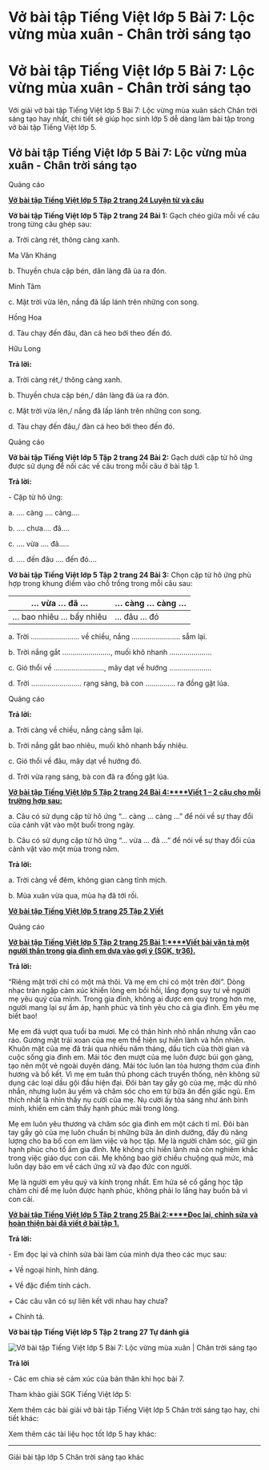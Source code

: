 # Vở bài tập Tiếng Việt lớp 5 Bài 7: Lộc vừng mùa xuân - Chân trời sáng tạo

# Vở bài tập Tiếng Việt lớp 5 Bài 7: Lộc vừng mùa xuân - Chân trời sáng tạo

Với giải vở bài tập Tiếng Việt lớp 5 Bài 7: Lộc vừng mùa xuân sách Chân trời sáng tạo hay nhất, chi tiết sẽ giúp học sinh lớp 5 dễ dàng làm bài tập trong vở bài tập Tiếng Việt lớp 5.

## Vở bài tập Tiếng Việt lớp 5 Bài 7: Lộc vừng mùa xuân - Chân trời sáng tạo

Quảng cáo

[**Vở bài tập Tiếng Việt lớp 5 Tập 2 trang 24 Luyện từ và câu**](https://vietjack.com/vbt-tieng-viet-5-ct/luyen-tu-va-cau-trang-24-vbt-tieng-viet-5-tap-2.jsp)

**Vở bài tập Tiếng Việt lớp 5 Tập 2 trang 24 Bài 1:** Gạch chéo giữa mỗi vế câu trong từng câu ghép sau:

a. Trời càng rét, thông càng xanh.

Ma Văn Kháng

b. Thuyền chưa cập bén, dân làng đã ùa ra đón.

Minh Tâm

c. Mặt trời vừa lên, nắng đã lấp lánh trên những con song.

Hồng Hoa

d. Tàu chạy đến đâu, đàn cá heo bới theo đến đó.

Hữu Long

**Trả lời:**

a. Trời càng rét,/ thông càng xanh.

b. Thuyền chưa cập bén,/ dân làng đã ùa ra đón.

c. Mặt trời vừa lên,/ nắng đã lấp lánh trên những con song.

d. Tàu chạy đến đâu,/ đàn cá heo bới theo đến đó.

Quảng cáo

**Vở bài tập Tiếng Việt lớp 5 Tập 2 trang 24 Bài 2:** Gạch dưới cặp từ hô ứng được sử dụng để nối các vế câu trong mỗi câu ở bài tập 1.

**Trả lời:**

\- Cặp từ hô ứng:

a. …. càng …. càng….

b. …. chưa…. đã….

c. …. vừa …. đã…..

d. …. đến đâu …. đến đó….

**Vở bài tập Tiếng Việt lớp 5 Tập 2 trang 24 Bài 3:** Chọn cặp từ hô ứng phù hợp trong khung điềm vào chỗ trống trong mỗi câu sau:

… vừa … đã … | … càng … càng …  
---|---  
… bao nhiêu … bấy nhiêu | … đâu … đó  
  
a. Trời …………………… về chiều, nắng …………………… sẫm lại.

b. Trời nắng gắt ……………………, muối khô nhanh …………………

c. Gió thổi về ……………………., mây dạt về hướng …………………

d. Trời ……………………. rạng sáng, bà con …………… ra đồng gặt lúa.

Quảng cáo

**Trả lời:**

a. Trời càng về chiều, nắng càng sẫm lại.

b. Trời nắng gắt bao nhiêu, muối khô nhanh bấy nhiêu.

c. Gió thổi về đâu, mây dạt về hướng đó.

d. Trời vừa rạng sáng, bà con đã ra đồng gặt lúa.

[**Vở bài tập Tiếng Việt lớp 5 Tập 2 trang 24 Bài 4:****Viết 1 – 2 câu cho mỗi trường hợp sau:**](https://vietjack.com/vbt-tieng-viet-5-ct/viet-1-2-cau-cho-moi-truong-hop-sau-vm.jsp)

a. Câu có sử dụng cặp từ hô ứng “… càng … càng …” để nói về sự thay đổi của cảnh vật vào một buổi trong ngày.

b. Câu có sử dụng cặp từ hô ứng “… vừa … đã …” để nói về sự thay đổi của cảnh vật vào một mùa trong năm.

**Trả lời:**

a. Trời càng về đêm, không gian càng tĩnh mịch.

b. Mùa xuân vừa qua, mùa hạ đã tới rồi.

[**Vở bài tập Tiếng Việt lớp 5 trang 25 Tập 2 Viết**](https://vietjack.com/vbt-tieng-viet-5-ct/viet-trang-25-vbt-tieng-viet-5-tap-2.jsp)

Quảng cáo

[**Vở bài tập Tiếng Việt lớp 5 Tập 2 trang 25 Bài 1:****Viết bài văn tả một người thân trong gia đình em dựa vào gợi ý (SGK, tr36).**](https://vietjack.com/vbt-tieng-viet-5-ct/viet-bai-van-ta-mot-nguoi-than-trong-gia-dinh-em-dua-vao-vm.jsp)

**Trả lời:**

“Riêng mặt trời chỉ có một mà thôi. Và mẹ em chỉ có một trên đời”. Dòng nhạc tràn ngập cảm xúc khiến lòng em bồi hồi, lắng đọng suy tư về người mẹ yêu quý của mình. Trong gia đình, không ai được em quý trọng hơn mẹ, người mang lại sự ấm áp, hạnh phúc và tình yêu cho cả gia đình. Em yêu mẹ biết bao!

Mẹ em đã vượt qua tuổi ba mươi. Mẹ có thân hình nhỏ nhắn nhưng vẫn cao ráo. Gương mặt trái xoan của mẹ em thể hiện sự hiền lành và hồn nhiên. Khuôn mặt của mẹ đã trải qua nhiều năm tháng, dấu tích của thời gian và cuộc sống gia đình em. Mái tóc đen mượt của mẹ luôn được búi gọn gàng, tạo nên một vẻ ngoài duyên dáng. Mái tóc luôn lan tỏa hương thơm của đinh hương và bồ kết. Vì mẹ em tuân thủ phong cách truyền thống, nên không sử dụng các loại dầu gội đầu hiện đại. Đôi bàn tay gầy gò của mẹ, mặc dù nhỏ nhắn, nhưng luôn âu yếm và chăm sóc cho em từ bữa ăn đến giấc ngủ. Em thích nhất là nhìn thấy nụ cười của mẹ. Nụ cười ấy tỏa sáng như ánh bình minh, khiến em cảm thấy hạnh phúc mãi trong lòng.

Mẹ em luôn yêu thương và chăm sóc gia đình em một cách tỉ mỉ. Đôi bàn tay gầy gò của mẹ luôn chuẩn bị những bữa ăn dinh dưỡng, đầy đủ năng lượng cho ba bố con em làm việc và học tập. Mẹ là người chăm sóc, giữ gìn hạnh phúc cho tổ ấm gia đình. Mẹ không chỉ hiền lành mà còn nghiêm khắc trong việc giáo dục con cái. Mẹ không bao giờ chiều chuộng quá mức, mà luôn dạy bảo em về cách ứng xử và đạo đức con người.

Mẹ là người em yêu quý và kính trọng nhất. Em hứa sẽ cố gắng học tập chăm chỉ để mẹ luôn được hạnh phúc, không phải lo lắng hay buồn bã vì con cái.

[**Vở bài tập Tiếng Việt lớp 5 Tập 2 trang 25 Bài 2:****Đọc lại, chỉnh sửa và hoàn thiện bài đã viết ở bài tập 1.**](https://vietjack.com/vbt-tieng-viet-5-ct/doc-lai-chinh-sua-va-hoan-thien-bai-da-viet-o-bai-tap-1-vm.jsp)

**Trả lời:**

\- Em đọc lại và chỉnh sửa bài làm của mình dựa theo các mục sau:

\+ Về ngoại hình, hình dáng.

\+ Về đặc điểm tính cách.

\+ Các câu văn có sự liên kết với nhau hay chưa?

\+ Chính tả.

**Vở bài tập Tiếng Việt lớp 5 Tập 2 trang 27 Tự đánh giá**

![Vở bài tập Tiếng Việt lớp 5 Bài 7: Lộc vừng mùa xuân | Chân trời sáng tạo](https://vietjack.com/vbt-tieng-viet-5-ct/images/bai-7-loc-vung-mua-xuan-236788.PNG)

**Trả lời**

\- Các em chia sẻ cảm xúc của bản thân khi học bài 7.

Tham khảo giải SGK Tiếng Việt lớp 5:

Xem thêm các bài giải vở bài tập Tiếng Việt lớp 5 Chân trời sáng tạo hay, chi tiết khác:

Xem thêm các tài liệu học tốt lớp 5 hay khác:

* * *

Giải bài tập lớp 5 Chân trời sáng tạo khác
